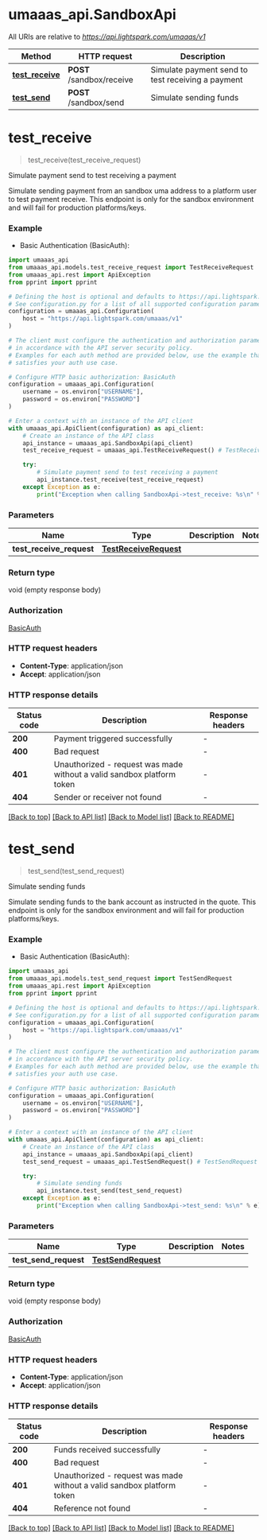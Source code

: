# umaaas_api.SandboxApi

All URIs are relative to *https://api.lightspark.com/umaaas/v1*

Method | HTTP request | Description
------------- | ------------- | -------------
[**test_receive**](SandboxApi.md#test_receive) | **POST** /sandbox/receive | Simulate payment send to test receiving a payment
[**test_send**](SandboxApi.md#test_send) | **POST** /sandbox/send | Simulate sending funds


# **test_receive**
> test_receive(test_receive_request)

Simulate payment send to test receiving a payment

Simulate sending payment from an sandbox uma address to a platform user to test payment receive. This endpoint is only for the sandbox environment and will fail for production platforms/keys. 

### Example

* Basic Authentication (BasicAuth):

```python
import umaaas_api
from umaaas_api.models.test_receive_request import TestReceiveRequest
from umaaas_api.rest import ApiException
from pprint import pprint

# Defining the host is optional and defaults to https://api.lightspark.com/umaaas/v1
# See configuration.py for a list of all supported configuration parameters.
configuration = umaaas_api.Configuration(
    host = "https://api.lightspark.com/umaaas/v1"
)

# The client must configure the authentication and authorization parameters
# in accordance with the API server security policy.
# Examples for each auth method are provided below, use the example that
# satisfies your auth use case.

# Configure HTTP basic authorization: BasicAuth
configuration = umaaas_api.Configuration(
    username = os.environ["USERNAME"],
    password = os.environ["PASSWORD"]
)

# Enter a context with an instance of the API client
with umaaas_api.ApiClient(configuration) as api_client:
    # Create an instance of the API class
    api_instance = umaaas_api.SandboxApi(api_client)
    test_receive_request = umaaas_api.TestReceiveRequest() # TestReceiveRequest | 

    try:
        # Simulate payment send to test receiving a payment
        api_instance.test_receive(test_receive_request)
    except Exception as e:
        print("Exception when calling SandboxApi->test_receive: %s\n" % e)
```



### Parameters


Name | Type | Description  | Notes
------------- | ------------- | ------------- | -------------
 **test_receive_request** | [**TestReceiveRequest**](TestReceiveRequest.md)|  | 

### Return type

void (empty response body)

### Authorization

[BasicAuth](../README.md#BasicAuth)

### HTTP request headers

 - **Content-Type**: application/json
 - **Accept**: application/json

### HTTP response details

| Status code | Description | Response headers |
|-------------|-------------|------------------|
**200** | Payment triggered successfully |  -  |
**400** | Bad request |  -  |
**401** | Unauthorized - request was made without a valid sandbox platform token |  -  |
**404** | Sender or receiver not found |  -  |

[[Back to top]](#) [[Back to API list]](../README.md#documentation-for-api-endpoints) [[Back to Model list]](../README.md#documentation-for-models) [[Back to README]](../README.md)

# **test_send**
> test_send(test_send_request)

Simulate sending funds

Simulate sending funds to the bank account as instructed in the quote.  This endpoint is only for the sandbox environment and will fail for production platforms/keys. 

### Example

* Basic Authentication (BasicAuth):

```python
import umaaas_api
from umaaas_api.models.test_send_request import TestSendRequest
from umaaas_api.rest import ApiException
from pprint import pprint

# Defining the host is optional and defaults to https://api.lightspark.com/umaaas/v1
# See configuration.py for a list of all supported configuration parameters.
configuration = umaaas_api.Configuration(
    host = "https://api.lightspark.com/umaaas/v1"
)

# The client must configure the authentication and authorization parameters
# in accordance with the API server security policy.
# Examples for each auth method are provided below, use the example that
# satisfies your auth use case.

# Configure HTTP basic authorization: BasicAuth
configuration = umaaas_api.Configuration(
    username = os.environ["USERNAME"],
    password = os.environ["PASSWORD"]
)

# Enter a context with an instance of the API client
with umaaas_api.ApiClient(configuration) as api_client:
    # Create an instance of the API class
    api_instance = umaaas_api.SandboxApi(api_client)
    test_send_request = umaaas_api.TestSendRequest() # TestSendRequest | 

    try:
        # Simulate sending funds
        api_instance.test_send(test_send_request)
    except Exception as e:
        print("Exception when calling SandboxApi->test_send: %s\n" % e)
```



### Parameters


Name | Type | Description  | Notes
------------- | ------------- | ------------- | -------------
 **test_send_request** | [**TestSendRequest**](TestSendRequest.md)|  | 

### Return type

void (empty response body)

### Authorization

[BasicAuth](../README.md#BasicAuth)

### HTTP request headers

 - **Content-Type**: application/json
 - **Accept**: application/json

### HTTP response details

| Status code | Description | Response headers |
|-------------|-------------|------------------|
**200** | Funds received successfully |  -  |
**400** | Bad request |  -  |
**401** | Unauthorized - request was made without a valid sandbox platform token |  -  |
**404** | Reference not found |  -  |

[[Back to top]](#) [[Back to API list]](../README.md#documentation-for-api-endpoints) [[Back to Model list]](../README.md#documentation-for-models) [[Back to README]](../README.md)

